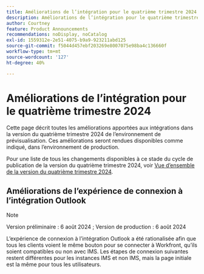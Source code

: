 ```yaml
---
title: Améliorations de l’intégration pour le quatrième trimestre 2024
description: Améliorations de l’intégration pour le quatrième trimestre 2024
author: Courtney
feature: Product Announcements
recommendations: noDisplay, noCatalog
exl-id: 1559312e-2e51-4075-b9a9-923211abd125
source-git-commit: f5044d457ebf203269e8007075e98ba4c136660f
workflow-type: tm+mt
source-wordcount: '127'
ht-degree: 40%

---
```


# Améliorations de l’intégration pour le quatrième trimestre 2024

Cette page décrit toutes les améliorations apportées aux intégrations dans la version du quatrième trimestre 2024 de l’environnement de prévisualisation. Ces améliorations seront rendues disponibles comme indiqué, dans l’environnement de production.

Pour une liste de tous les changements disponibles à ce stade du cycle de publication de la version du quatrième trimestre 2024, voir [Vue d’ensemble de la version du quatrième trimestre 2024](/help/quicksilver/product-announcements/product-releases/24-q4-release-activity/24-q4-release-overview.md).

## Améliorations de l’expérience de connexion à l’intégration Outlook

>[!NOTE]
>
>Version préliminaire : 6 août 2024 ; Version de production : 6 août 2024

L’expérience de connexion à l’intégration Outlook a été rationalisée afin que tous les clients voient le même bouton pour se connecter à Workfront, qu’ils soient compatibles ou non avec IMS. Les étapes de connexion suivantes restent différentes pour les instances IMS et non IMS, mais la page initiale est la même pour tous les utilisateurs.
